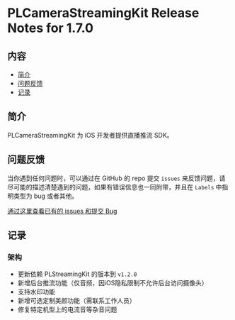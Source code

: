 # PLCameraStreamingKit Release Notes for 1.7.0

## 内容

- [简介](#简介)
- [问题反馈](#问题反馈)
- [记录](#记录)

## 简介

PLCameraStreamingKit 为 iOS 开发者提供直播推流 SDK。

## 问题反馈

当你遇到任何问题时，可以通过在 GitHub 的 repo 提交 ```issues``` 来反馈问题，请尽可能的描述清楚遇到的问题，如果有错误信息也一同附带，并且在 ```Labels``` 中指明类型为 bug 或者其他。

[通过这里查看已有的 issues 和提交 Bug](https://github.com/pili-engineering/PLCameraStreamingKit/issues)

## 记录

### 架构

- 更新依赖 PLStreamingKit 的版本到 `v1.2.0`
- 新增后台推流功能（仅音频，因iOS隐私限制不允许后台访问摄像头）
- 支持水印功能
- 新增可选定制美颜功能（需联系工作人员）
- 修复特定机型上的电流音等杂音问题
